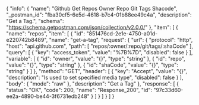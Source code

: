 {
  "info": {
    "name": "Github Get Repos Owner Repo Git Tags Shacode",
    "_postman_id": "fba30cf5-6e5d-4618-b7c4-01b88ee49c4a",
    "description": "Get a Tag.",
    "schema": "https://schema.getpostman.com/json/collection/v2.0.0/"
  },
  "item": [
    {
      "name": "repos",
      "item": [
        {
          "id": "851476cd-2e1e-4750-a01d-e220742b8489",
          "name": "get-a-tag",
          "request": {
            "url": {
              "protocol": "http",
              "host": "api.github.com",
              "path": [
                "repos/:owner/:repo/git/tags/:shaCode"
              ],
              "query": [
                {
                  "key": "access_token",
                  "value": "%7B%7D",
                  "disabled": false
                }
              ],
              "variable": [
                {
                  "id": "owner",
                  "value": "{}",
                  "type": "string"
                },
                {
                  "id": "repo",
                  "value": "{}",
                  "type": "string"
                },
                {
                  "id": "shaCode",
                  "value": "{}",
                  "type": "string"
                }
              ]
            },
            "method": "GET",
            "header": [
              {
                "key": "Accept",
                "value": "{}",
                "description": "Is used to set specified media type",
                "disabled": false
              }
            ],
            "body": {
              "mode": "raw"
            },
            "description": "Get a Tag"
          },
          "response": [
            {
              "status": "OK",
              "code": 200,
              "name": "Response_200",
              "id": "97c33d60-ee2a-4890-be44-3f6731edb248"
            }
          ]
        }
      ]
    }
  ]
}